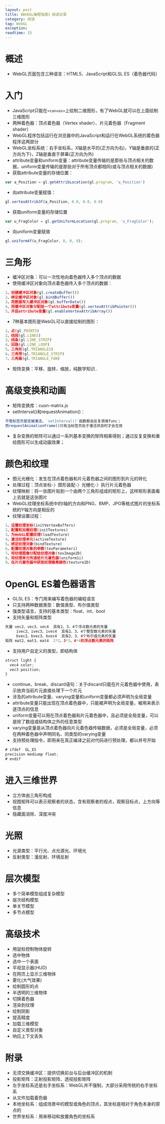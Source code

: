 ```yaml
---
layout: post
title: 《WebGL编程指南》阅读记录
category: 阅读
tag: WebGL
exception: 
readtime: 15
---
```


# 概述
* WebGL页面包含三种语言：HTML5、JavaScript和GLSL ES（着色器代码）

# 入门
* JavaScript只能在`<canvas>`上绘制二维图形，有了WebGL就可以在上面绘制三维图形
* 两种着色器：顶点着色器（Vertex shader）、片元着色器（Fragment shader）
* WebGL程序包括运行在浏览器中的JavaScript和运行在WebGL系统的着色器程序这两部分
* WebGL坐标系统：右手坐标系，X轴是水平的(正方向为右)，Y轴是垂直的(正方向为下)，Z轴是垂直于屏幕(正方向为外)
* attribute变量和uniform变量：attribute变量传输的是那些与顶点相关的数据，uniform变量传输的是那些对于所有顶点都相同(或与顶点相关的数据)
* 获取attribute变量的存储位置：
```javascript
var a_Position = gl.getAttribLocation(gl.program, 'a_Position')
```
* 向attribute变量赋值：
```javascript
gl.vertexAttrib3f(a_Position, 0.0, 0.0, 0.0)
```
* 获取uniform变量的存储位置
```javascript
var u_FragColor = gl.getUniformLocation(gl.program, 'u_FragColor');
```
* 向uniform变量赋值
```javascript
gl.uniform4f(u_FragColor, 0, 0, 0);
```

# 三角形
* 缓冲区对象：可以一次性地向着色器传入多个顶点的数据
* 使用缓冲区对象向顶点着色器传入多个顶点的数据：
```javascript
1、创建缓冲区对象(gl.createBuffer())
2、绑定缓冲区对象(gl.bindBuffer())
3、将数据写入缓冲区对象(gl.bufferData())
4、将缓冲区对象分配给一个attribute变量(gl.vertexAttribPointer())
5、开启attribute变量(gl.enableVertexAttribArray())
```
* 7种基本图形是WebGL可以直接绘制的图形：
```javascript
1、点(gl.POINTS)
2、线段(gl.LINES)
3、线条(gl.LINE_STRIP)
4、回路(gl.LINE_LOOP)
5、三角形(gl.TRIANGLES)
6、三角带(gl.TRIANGLE_STRIP)
7、三角扇(gl.TRIANGLE_FAN)
```
* 矩阵变换：平移、旋转、缩放，纯数学知识..

# 高级变换和动画
* 矩阵变换库：cuon-matrix.js
* setInterval()和requestAnimation()：
```javascript
不管标签页是否被激活，`setInterval()`函数都会反复调用func；
而requestAnimationFrame()只有当标签页处于激活状态时才会生效
```
* 复杂变换的矩阵可以通过一系列基本变换的矩阵相乘得到；通过反复变换和重绘图形可以生成动画效果；

# 颜色和纹理
* 图元光栅化：发生在顶点着色器和片元着色器之间的图形到片元的转化
* 处理过程：顶点坐标-〉图形装配-〉光栅化-〉执行片元着色器
* 纹理映射：将一张图片贴到一个由两个三角形组成的矩形上，这样矩形表面看上去就是这张图片
* WebGL纹理坐标系统中的t轴的方向和PNG、BMP、JPG等格式图片的坐标系统的Y轴方向是相反的
* 纹理设置过程：
```javascript
1、设置纹理坐标(initVertexBuffers)
2、配置和加载纹理(initTextures)
3、为WebGL配置纹理(loadTexture)
4、激活纹理单元(activeTexture)
5、绑定纹理对象(bindTexture)
6、配置纹理对象的参数(texParameteri)
7、将纹理图像分配给纹理对象(texImage2D)
8、将纹理单元传递给片元着色器(uniform1i)
9、在片元着色器中获取纹理像素颜色(texture2D)
```

# OpenGL ES着色器语言
* GLSL ES：专门用来编写着色器的编程语言
* 只支持两种数据类型：数值类型、布尔值类型
* 强类型语言，支持的基本类型：float、int、bool
* 支持矢量和矩阵类型
```javascript
矢量 vec2、vec3、vec4  具有2、3、4个浮点数元素的矢量
     ivec2、ivec3、ivec4  具有2、3、4个整型数元素的矢量
     bvec2、bvec3、bvec4  具有2、3、4个布尔值元素的矢量
矩阵 mat2、mat3、mat4  2*2、3*3、4*4的浮点数元素的矩阵
```
* 支持用户自定义的类型，即结构体
````javascript
struct light {
  vec4 color;
  vec3 position;
}
````
* continue、break、discard语句：关于discard只能在片元着色器中使用，表示放弃当前片元直接处理下一个片元
* 涉及的attribute变量、varying变量和uniform变量都必须声明为全局变量
* attribute变量只能出现在顶点着色器中，只能被声明为全局变量，被用来表示逐顶点的信息
* uniform变量可以用在顶点着色器和片元着色器中，且必须是全局变量，可以是除了数组或结构体之外的任意类型
* varying变量是从顶点着色器向片元着色器传输数据，必须是全局变量，必须在两种着色器中声明同名、同类型的varying变量
* 支持预处理指令，即用来在真正编译之前对代码进行预处理，都以井号开始
```javascript
# ifdef  GL_ES
precision mediump float;
# endif
```

# 进入三维世界
* 立方体由三角形构成
* 视图矩阵可以表示观察者的状态，含有观察者的视点，观察目标点，上方向等信息
* 隐藏面消除、深度冲突

# 光照
* 光源类型：平行光、点光源光、环境光
* 反射类型：漫反射、环境反射

# 层次模型
* 多个简单模型组成复杂模型
* 层次结构模型
* 单关节模型
* 多节点模型

# 高级技术
* 用鼠标控制物体旋转
* 选中物体
* 选中一个表面
* 平视显示器(HUD)
* 在网页上显示三维物体
* 雾化(大气效果)
* 绘制圆形的点
* 半透明的三维物体
* 切换着色器
* 渲染到纹理
* 绘制阴影
* 提高精度
* 加载三维模型
* 自定义类型对象
* 响应上下文丢失

# 附录
* 无须交换缓冲区：提供切换前台与后台缓冲区的机制
* 投影矩阵：正射投影矩阵、透视投影矩阵
* 左手坐标系还是右手坐标系：WebGL并不强制，大部分采用传统的右手坐标系
* 从文件加载着色器
* 本地坐标系：组成场景中的模型或角色的顶点，其坐标是相对于角色本身的原点的
* 世界坐标系：用来移动和放置角色的坐标系

